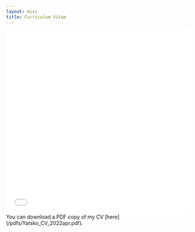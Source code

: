 ```yaml
---
layout: misc
title: Curriculum Vitae
---
```


<iframe src="/pdfs/Yatsko_CV_2022apr.pdf" width="100%" height="500" frameborder="no" border="0" marginwidth="0" marginheight="0"></iframe>
You can download a PDF copy of my CV [here](/pdfs/Yatsko_CV_2022apr.pdf).
